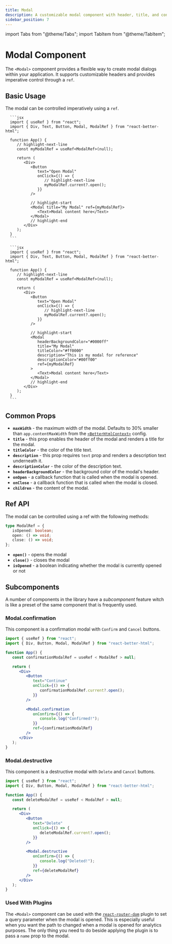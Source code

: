 ```yaml
---
title: Modal
description: A customizable modal component with header, title, and content.
sidebar_position: 7
---
```


import Tabs from "@theme/Tabs";
import TabItem from "@theme/TabItem";

# Modal Component

The `<Modal>` component provides a flexible way to create modal dialogs within your application. It supports customizable headers and provides imperative control through a `ref`.

## Basic Usage

The modal can be controlled imperatively using a `ref`.

<Tabs>
   <TabItem value="basic" label="Basic" default>

      ```jsx
      import { useRef } from "react";
      import { Div, Text, Button, Modal, ModalRef } from "react-better-html";

      function App() {
         // highlight-next-line
         const myModalRef = useRef<ModalRef>(null);

         return (
            <Div>
               <Button
                  text="Open Modal"
                  onClick={() => {
                     // highlight-next-line
                     myModalRef.current?.open();
                  }}
               />

               // highlight-start
               <Modal title="My Modal" ref={myModalRef}>
                  <Text>Modal content here</Text>
               </Modal>
               // highlight-end
            </Div>
         );
      }
      ```

   </TabItem>

   <TabItem value="custom" label="Customizable" default>

      ```jsx
      import { useRef } from "react";
      import { Div, Text, Button, Modal, ModalRef } from "react-better-html";

      function App() {
         // highlight-next-line
         const myModalRef = useRef<ModalRef>(null);

         return (
            <Div>
               <Button
                  text="Open Modal"
                  onClick={() => {
                     // highlight-next-line
                     myModalRef.current?.open();
                  }}
               />

               // highlight-start
               <Modal
                  headerBackgroundColor="#0000ff"
                  title="My Modal"
                  titleColor="#ff0000"
                  description="This is my modal for reference"
                  descriptionColor="#00ff00"
                  ref={myModalRef}
               >
                  <Text>Modal content here</Text>
               </Modal>
               // highlight-end
            </Div>
         );
      }
      ```

   </TabItem>
</Tabs>

## Common Props

-  **`maxWidth`** - the maximum width of the modal. Defaults to 30% smaller than `app.contentMaxWidth` from the [`<BetterHtmlContext>`](../getting-started/configuration#app-configuration) config.
-  **`title`** - this prop enables the header of the modal and renders a title for the modal.
-  **`titleColor`** - the color of the title text.
-  **`description`** - this prop requires `text` prop and renders a description text underneath it.
-  **`descriptionColor`** - the color of the description text.
-  **`headerBackgroundColor`** - the background color of the modal's header.
-  **`onOpen`** - a callback function that is called when the modal is opened.
-  **`onClose`** - a callback function that is called when the modal is closed.
-  **`children`** - the content of the modal.

## Ref API

The modal can be controlled using a ref with the following methods:

```typescript
type ModalRef = {
   isOpened: boolean;
   open: () => void;
   close: () => void;
};
```

-  **`open()`** - opens the modal
-  **`close()`** - closes the modal
-  **`isOpened`** - a boolean indicating whether the modal is currently opened or not

## Subcomponents

A number of components in the library have a _subcomponent_ feature witch is like a preset of the same component that is frequently used.

### Modal.confirmation

This component is a confirmation modal with `Confirm` and `Cancel` buttons.

```jsx {5,16-21}
import { useRef } from "react";
import { Div, Button, Modal, ModalRef } from "react-better-html";

function App() {
   const confirmationModalRef = useRef < ModalRef > null;

   return (
      <Div>
         <Button
            text="Continue"
            onClick={() => {
               confirmationModalRef.current?.open();
            }}
         />

         <Modal.confirmation
            onConfirm={() => {
               console.log("Confirmed!");
            }}
            ref={confirmationModalRef}
         />
      </Div>
   );
}
```

### Modal.destructive

This component is a destructive modal with `Delete` and `Cancel` buttons.

```jsx {5,16-21}
import { useRef } from "react";
import { Div, Button, Modal, ModalRef } from "react-better-html";

function App() {
   const deleteModalRef = useRef < ModalRef > null;

   return (
      <Div>
         <Button
            text="Delete"
            onClick={() => {
               deleteModalRef.current?.open();
            }}
         />

         <Modal.destructive
            onConfirm={() => {
               console.log("Deleted!");
            }}
            ref={deleteModalRef}
         />
      </Div>
   );
}
```

### Used With Plugins

The `<Modal>` component can be used with the [`react-router-dom`](../plugins#react-router-dom) plugin to set a query parameter when the modal is opened. This is especially useful when you want the path to changed when a modal is opened for analytics purposes. The only thing you need to do beside applying the plugin is to pass a `name` prop to the modal.
